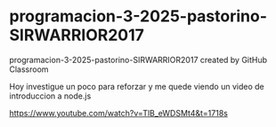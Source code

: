 # programacion-3-2025-pastorino-SIRWARRIOR2017
programacion-3-2025-pastorino-SIRWARRIOR2017 created by GitHub Classroom

Hoy investigue un poco para reforzar y me quede viendo un video de introduccion a node.js

https://www.youtube.com/watch?v=TlB_eWDSMt4&t=1718s 